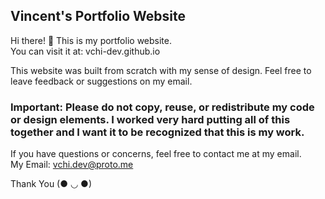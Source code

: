 ## Vincent's Portfolio Website
Hi there! 👋 This is my portfolio website.\
You can visit it at: vchi-dev.github.io
<br />

This website was built from scratch with my sense of design. Feel free to leave feedback or suggestions on my email.
<br />

### Important: Please do not copy, reuse, or redistribute my code or design elements. I worked very hard putting all of this together and I want it to be recognized that this is my work.
If you have questions or concerns, feel free to contact me at my email.\
My Email: vchi.dev@proto.me

Thank You (● ◡ ●)
